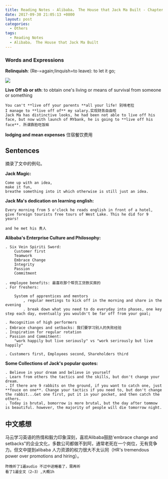 ```yaml
---
title: Reading Notes - Alibaba， The House that Jack Ma Built - Chapter 2 - The Iron Triangle
date: 2017-09-30 21:05:13 +0800
layout: post
categories:
  - Others
tags:
  - Reading Notes
  - Alibaba， The House that Jack Ma Built
---
```


### Words and Expressions

**Relinquish**: (Re-=again;linquish=to leave): to let it go;

![](http://tse1.mm.bing.net/th?&id=OIP.Md8f3ee6d4705fbc7c5cc952b68c47e96o0&w=300&h=300&c=0&pid=1.9&rs=0&p=0)

**Live Off sb or sth**: to obtain one's living or means of survival from someone or something

	You can't **live off your parents **all your life! 别啃老拉
	I manage to **live off of** my salary.实现财务自由啦
	Jack Ma has distinctive looks, he had been not able to live off his face, but now with launch of MYbank, he is going to **live off his face**. 所谓靠脸吃饭嘛

**lodging and mean expenses** 住宿餐饮费用

## Sentences

摘录了文中的例句。

**Jack Magic:**

	Come up with an idea,
	make it fun,
	breathe something into it which otherwise is still just an idea.

**Jack Ma's dedication on learning english:**

	Every morning from 5 o'clock he reads english in front of a hotel, give foreign tourists free tours of West Lake. This he did for 9 years!

	and he met his 贵人

**Alibaba's Enterprise Culture and Philosophy:**

	. Six Vein Spiriti Sword:
		Customer first
		Teamwork
		Embrace Change
		Integrity
		Passion
		Commitment

	. employee benefits: 最喜欢那个帮员工贷款买房的
	. For freshers:

		System of apprentices and mentors
			, regular meetings to kick off in the morning and share in the evening
			. break down what you need to do everyday into phases, one key step each day, eventually you wouldn't be far off from your goal;

	. Recognition of high performers
	. Embrace changes and setbacks: 我们要学习别人的失败经验
	. Inspiration for regular rotation
	. Passion and Commitment:
		"work happily but live seriously" vs "work serirously but live happily"

	. Customers first, Employees second, Shareholders third

**Some Collections of Jack's popular quotes:**

	. Believe in your dream and believe in yourself
	. Learn from others the tactics and the skills, but don't change your dream.
	. If there are 9 rabbits on the ground, if you want to catch one, just **fouce on one**. Change your tactics if you need to, but don't change the rabbit...Get one first, put it in your pocket, and then catch the others.
	. Today is brutal, bomorrow is more brutal, but the day after tommow is beautiful. however, the majority of people will die tomorrow night.


## 中文感想

马云学习英语的热情和毅力印象深刻，喜欢Alibaba鼓励'embrace change and setbacks"的企业文化，多数公司都做不到阿，通常老死在一个岗位，无有竞争力。但文中提到alibaba 人力资源的权力很大不太认同（HR's tremendous power over promotions and hiring）。


	昨晚听了1遍audio 不过中途睡着了，需再听
	看了1遍全文（2—3）,大概1h
